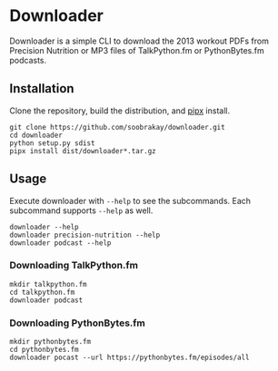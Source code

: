 Downloader
==========

Downloader is a simple CLI to download the 2013 workout PDFs from Precision
Nutrition or MP3 files of TalkPython.fm or PythonBytes.fm podcasts.

Installation
------------

Clone the repository, build the distribution, and [pipx][pipx] install.

```shell
git clone https://github.com/soobrakay/downloader.git
cd downloader
python setup.py sdist
pipx install dist/downloader*.tar.gz
```

Usage
-----
Execute downloader with `--help` to see the subcommands. Each subcommand
supports `--help` as well.

```shell
downloader --help
downloader precision-nutrition --help
downloader podcast --help
```

### Downloading TalkPython.fm

```shell
mkdir talkpython.fm
cd talkpython.fm
downloader podcast
```

### Downloading PythonBytes.fm

```shell
mkdir pythonbytes.fm
cd pythonbytes.fm
downloader pocast --url https://pythonbytes.fm/episodes/all
```

[pipx]: https://pypi.org/project/pipx/
